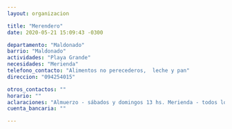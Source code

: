 ```yaml
---
layout: organizacion

title: "Merendero"
date: 2020-05-21 15:09:43 -0300

departamento: "Maldonado"
barrio: "Maldonado"
actividades: "Playa Grande"
necesidades: "Merienda"
telefono_contacto: "Alimentos no perecederos,  leche y pan"
direccion: "094254015"

otros_contactos: ""
horario: ""
aclaraciones: "Almuerzo - sábados y domingos 13 hs. Merienda - todos los días 18 hs. Cena- todos los días de 19 a 21 hs. LLEVAR TAZA, TUPPER Y CUBIERTOS"
cuenta_bancaria: ""

---
```

